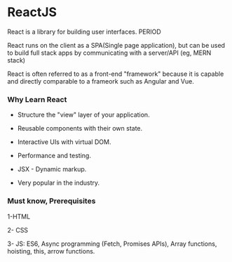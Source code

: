 # ReactJS


React is a library for building user interfaces. PERIOD

React runs on the client as a SPA(Single page application), but can be used to build full stack apps by communicating with a server/API (eg, MERN stack) 

React is often referred to as a front-end "framework" because it is capable and directly comparable to a frameork such as Angular and Vue. 


### Why Learn React 


- Structure the "view" layer of your application. 

- Reusable components with their own state. 

- Interactive UIs with virtual DOM.

- Performance and testing. 

- JSX - Dynamic markup. 

- Very popular in the industry. 

### Must know, Prerequisites


1-HTML

2- CSS

3- JS: ES6, Async programming (Fetch, Promises APIs), Array functions, hoisting, this, arrow functions. 


